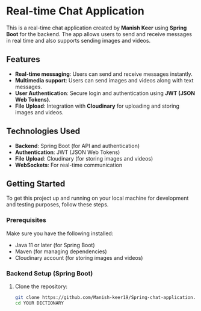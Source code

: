 # Real-time Chat Application

This is a real-time chat application created by **Manish Keer** using **Spring Boot** for the backend. The app allows users to send and receive messages in real time and also supports sending images and videos.

## Features

- **Real-time messaging**: Users can send and receive messages instantly.
- **Multimedia support**: Users can send images and videos along with text messages.
- **User Authentication**: Secure login and authentication using **JWT (JSON Web Tokens)**.
- **File Upload**: Integration with **Cloudinary** for uploading and storing images and videos.

## Technologies Used

- **Backend**: Spring Boot (for API and authentication)
- **Authentication**: JWT (JSON Web Tokens)
- **File Upload**: Cloudinary (for storing images and videos)
- **WebSockets**: For real-time communication

## Getting Started

To get this project up and running on your local machine for development and testing purposes, follow these steps.

### Prerequisites

Make sure you have the following installed:

- Java 11 or later (for Spring Boot)
- Maven (for managing dependencies)
- Cloudinary account (for storing images and videos)

### Backend Setup (Spring Boot)

1. Clone the repository:
   ```bash
   git clone https://github.com/Manish-keer19/Spring-chat-application.git
   cd YOUR DICTIONARY
